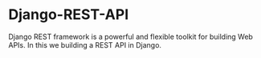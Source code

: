 # Django-REST-API
 
Django REST framework is a powerful and flexible toolkit for building Web APIs. In this we building a REST API in Django.
